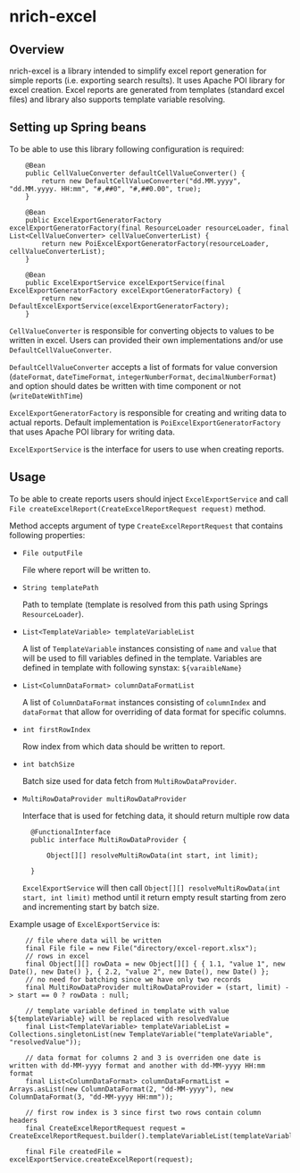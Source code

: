 # nrich-excel

## Overview
nrich-excel is a library intended to simplify excel report generation for simple reports (i.e. exporting search results).
It uses Apache POI library for excel creation. Excel reports are generated from templates (standard excel files) and library also supports
template variable resolving.

## Setting up Spring beans

To be able to use this library following configuration is required:

```
    @Bean
    public CellValueConverter defaultCellValueConverter() {
        return new DefaultCellValueConverter("dd.MM.yyyy", "dd.MM.yyyy. HH:mm", "#,##0", "#,##0.00", true);
    }

    @Bean
    public ExcelExportGeneratorFactory excelExportGeneratorFactory(final ResourceLoader resourceLoader, final List<CellValueConverter> cellValueConverterList) {
        return new PoiExcelExportGeneratorFactory(resourceLoader, cellValueConverterList);
    }

    @Bean
    public ExcelExportService excelExportService(final ExcelExportGeneratorFactory excelExportGeneratorFactory) {
        return new DefaultExcelExportService(excelExportGeneratorFactory);
    }

```


`CellValueConverter` is responsible for converting objects to values to be written in excel. Users can provided their own implementations and/or use
`DefaultCellValueConverter`. 

`DefaultCellValueConverter` accepts a list of formats for value conversion (`dateFormat`, `dateTimeFormat`, `integerNumberFormat`, `decimalNumberFormat`) and option should dates be written with time component or not 
(`writeDateWithTime`)

`ExcelExportGeneratorFactory` is responsible for creating and writing data to actual reports. Default implementation is `PoiExcelExportGeneratorFactory`
that uses Apache POI library for writing data.

`ExcelExportService` is the interface for users to use when creating reports. 


## Usage

To be able to create reports users should inject `ExcelExportService` and call `File createExcelReport(CreateExcelReportRequest request)`
method.

Method accepts argument of type `CreateExcelReportRequest` that contains following properties:

- `File outputFile`

  File where report will be written to.

- `String templatePath`

  Path to template (template is resolved from this path using Springs `ResourceLoader`).

- `List<TemplateVariable> templateVariableList`

  A list of `TemplateVariable` instances consisting of `name` and `value` that will be used to fill variables defined in the template.
  Variables are defined in template with following synstax: `${varaibleName}` 

- `List<ColumnDataFormat> columnDataFormatList`

  A list of `ColumnDataFormat` instances consisting of `columnIndex` and `dataFormat` that allow for overriding of data format for specific columns. 

- `int firstRowIndex`

  Row index from which data should be written to report.

- `int batchSize`

  Batch size used for data fetch from `MultiRowDataProvider`. 

- `MultiRowDataProvider multiRowDataProvider`

  Interface that is used for fetching data, it should return multiple row data
  
  ```
    @FunctionalInterface
    public interface MultiRowDataProvider {

        Object[][] resolveMultiRowData(int start, int limit);

    }
  
  ```
  
  `ExcelExportService` will then call `Object[][] resolveMultiRowData(int start, int limit)` method until it return 
  empty result starting from zero and incrementing start by batch size.
  

Example usage of `ExcelExportService` is:

```
    // file where data will be written
    final File file = new File("directory/excel-report.xlsx");
    // rows in excel
    final Object[][] rowData = new Object[][] { { 1.1, "value 1", new Date(), new Date() }, { 2.2, "value 2", new Date(), new Date() };
    // no need for batching since we have only two records
    final MultiRowDataProvider multiRowDataProvider = (start, limit) -> start == 0 ? rowData : null;

    // template variable defined in template with value ${templateVariable} will be replaced with resolvedValue
    final List<TemplateVariable> templateVariableList = Collections.singletonList(new TemplateVariable("templateVariable", "resolvedValue"));

    // data format for columns 2 and 3 is overriden one date is written with dd-MM-yyyy format and another with dd-MM-yyyy HH:mm format
    final List<ColumnDataFormat> columnDataFormatList = Arrays.asList(new ColumnDataFormat(2, "dd-MM-yyyy"), new ColumnDataFormat(3, "dd-MM-yyyy HH:mm"));
            
    // first row index is 3 since first two rows contain column headers
    final CreateExcelReportRequest request = CreateExcelReportRequest.builder().templateVariableList(templateVariableList).columnDataFormatList(columnDataFormatList).multiRowDataProvider(multiRowDataProvider).batchSize(10).outputFile(file).templatePath("classpath:excel/template.xlsx").firstRowIndex(3).build();
   
    final File createdFile = excelExportService.createExcelReport(request);

```
